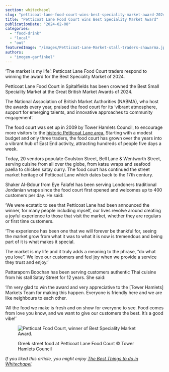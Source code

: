 ```yaml
---
section: whitechapel
slug: "petticoat-lane-food-court-wins-best-speciality-market-award-2024"
title: "Petticoat Lane Food Court wins Best Speciality Market Award"
publicationDate: "2024-02-08"
categories: 
  - "food-drink"
  - "local"
  - "out"
featuredImage: "/images/Petticoat-Lane-Market-stall-traders-shawarma.jpg"
authors: 
  - "imogen-garfinkel"
---
```


‘The market is my life’: Petticoat Lane Food Court traders respond to winning the award for the Best Speciality Market of 2024.

Petticoat Lane Food Court in Spitalfields has been crowned the Best Small Speciality Market at the Great British Market Awards of 2024.

The National Association of British Market Authorities (NABMA), who host the awards every year, praised the food court for its ‘vibrant atmosphere, support for emerging talents, and innovative approaches to community engagement’.

The food court was set up in 2009 by Tower Hamlets Council, to encourage more visitors to the [historic Petticoat Lane area.](https://whitechapellondon.co.uk/petticoat-lane-market-history/) Starting with a modest budget and only three traders, the food court has grown over the years into a vibrant hub of East End activity, attracting hundreds of people five days a week.

Today, 20 vendors populate Goulston Street, Bell Lane & Wentworth Street, serving cuisine from all over the globe, from katsu wraps and seafood paella to chicken satay curry. The food court has continued the street market heritage of Petticoat Lane which dates back to the 17th century.

Shaker Al-Bdour from Eye Falafel has been serving Londoners traditional Jordanian wraps since the food court first opened and welcomes up to 400 customers per day. He said:

‘We were ecstatic to see that Petticoat Lane had been announced the winner, for many people including myself, our lives revolve around creating a joyful experience to those that visit the market, whether they are regulars or first time customers.

‘The experience has been one that we will forever be thankful for, seeing the market grow from what it was to what it is now is tremendous and being part of it is what makes it special. 

The market is my life and it truly adds a meaning to the phrase, “do what you love”. We love our customers and feel joy when we provide a service they trust and enjoy.’

Pattaraporn Boochan has been serving customers authentic Thai cuisine from his stall Satay Street for 12 years. She said:

‘I’m very glad to win the award and very appreciative to the \[Tower Hamlets\] Markets Team for making this happen. Everyone is friendly here and we are like neighbours to each other.

‘All the food we make is fresh and on show for everyone to see. Food comes from love you know, and we want to give our customers the best. It’s a good vibe!’

<figure>

![Petticoat Food Court, winner of Best Speciality Market Award.](/images/Market-stall-traders-Greek-1024x683.jpg)

<figcaption>

Greek street food at Petticoat Lane Food Court © Tower Hamlets Council

</figcaption>

</figure>

_If you liked this article, you might enjoy_ [_The Best Things to do in Whitechapel_](https://whitechapellondon.co.uk/best-things-to-do-whitechapel/)_._

